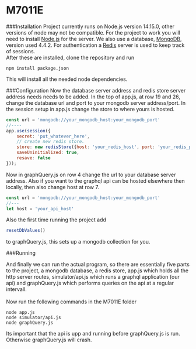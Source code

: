 # M7011E

###Installation
Project currently runs on Node.js version 14.15.0, other versions 
of node may not be compatible. For the project to work you will need to 
install [Node.js](https://nodejs.org/en/) for the server.
We also use a database, [MongoDB](https://www.mongodb.com/), version used 4.4.2.
For authentication a [Redis](https://redis.io/) server is used to keep track of sessions.
<br/>
After these are installed, clone the repository and run
<br/>
```
npm install package.json
```
This will install all the needed node dependencies.

###Configuration
Now the database server address and redis store server address needs
needs to be added. In the top of app.js, at row 19 and 26, change the database url and 
port to your mongodb server address/port. In the session setup in app.js
change the store to where yours is hosted.
```javascript
const url = 'mongodb://your_mongodb_host:your_mongodb_port'
//----
app.use(session({
    secret: 'put_whatever_here',
    // create new redis store.
    store: new redisStore({host: 'your_redis_host', port: 'your_redis_port', client: redisClient, ttl: 260}),
    saveUninitialized: true,
    resave: false
}));
```
Now in graphQuery.js on row 4 change the url to your database server
 address. Also if you want to the graphql api can be hosted elsewhere then 
 locally, then also change host at row 7.
 
 ```javascript
const url = 'mongodb://your_mongodb_host:your_mongodb_port'
//---
let host = 'your_api_host'
 ```

Also the first time running the project add
```javascript
resetDbValues()
```
to graphQuery.js, this sets up a mongodb collection for you.

###Running

And finally we can run the actual program, so there are essentially 
five parts to the project, a mongodb database, a redis store, app.js
which holds all the http server routes, simulator/api.js which runs a 
graphql application (our api) and graphQuery.js which performs queries
on the api at a regular intervall.
<br><br>
Now run the following commands in the M7011E folder
```
node app.js
node simulator/api.js
node graphQuery.js
```
Its important that the api is upp and running before graphQuery.js is 
run. Otherwise graphQuery.js will crash.